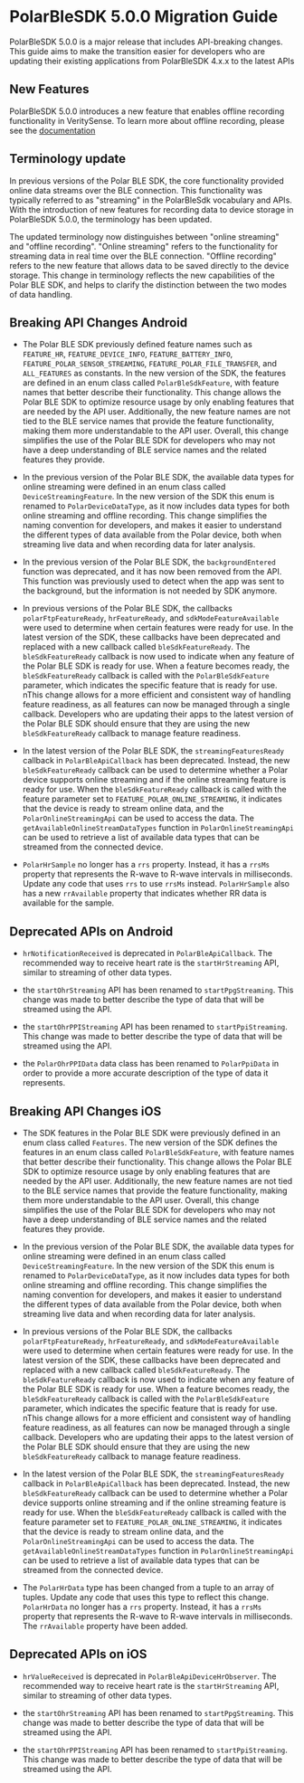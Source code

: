 # PolarBleSDK 5.0.0 Migration Guide

PolarBleSDK 5.0.0 is a major release that includes API-breaking changes. This guide aims to make the transition easier for developers who are updating their existing applications from PolarBleSDK 4.x.x to the latest APIs

## New Features
PolarBleSDK 5.0.0 introduces a new feature that enables offline recording functionality in VeritySense. To learn more about offline recording, please see the [documentation](OfflineRecordingExplained.md)  

## Terminology update
In previous versions of the Polar BLE SDK, the core functionality provided online data streams over the BLE connection. This functionality was typically referred to as "streaming" in the PolarBleSdk vocabulary and APIs. With the introduction of new features for recording data to device storage in PolarBleSDK 5.0.0, the terminology has been updated.

The updated terminology now distinguishes between "online streaming" and "offline recording". "Online streaming" refers to the functionality for streaming data in real time over the BLE connection. "Offline recording" refers to the new feature that allows data to be saved directly to the device storage. This change in terminology reflects the new capabilities of the Polar BLE SDK, and helps to clarify the distinction between the two modes of data handling.

## Breaking API Changes Android
- The Polar BLE SDK previously defined feature names such as `FEATURE_HR`, `FEATURE_DEVICE_INFO`, `FEATURE_BATTERY_INFO`, `FEATURE_POLAR_SENSOR_STREAMING`, `FEATURE_POLAR_FILE_TRANSFER`, and `ALL_FEATURES` as constants. In the new version of the SDK, the features are defined in an enum class called `PolarBleSdkFeature`, with feature names that better describe their functionality. This change allows the Polar BLE SDK to optimize resource usage by only enabling features that are needed by the API user. Additionally, the new feature names are not tied to the BLE service names that provide the feature functionality, making them more understandable to the API user. Overall, this change simplifies the use of the Polar BLE SDK for developers who may not have a deep understanding of BLE service names and the related features they provide.

- In the previous version of the Polar BLE SDK, the available data types for online streaming were defined in an enum class called `DeviceStreamingFeature`.  In the new version of the SDK this enum is renamed to `PolarDeviceDataType`, as it now includes data types for both online streaming and offline recording. This change simplifies the naming convention for developers, and makes it easier to understand the different types of data available from the Polar device, both when streaming live data and when recording data for later analysis.

- In the previous version of the Polar BLE SDK, the `backgroundEntered` function was deprecated, and it has now been removed from the API. This function was previously used to detect when the app was sent to the background, but the information is not needed by SDK anymore. 

- In previous versions of the Polar BLE SDK, the callbacks `polarFtpFeatureReady`, `hrFeatureReady`, and `sdkModeFeatureAvailable` were used to determine when certain features were ready for use. In the latest version of the SDK, these callbacks have been deprecated and replaced with a new callback called `bleSdkFeatureReady`. The `bleSdkFeatureReady` callback is now used to indicate when any feature of the Polar BLE SDK is ready for use. When a feature becomes ready, the `bleSdkFeatureReady` callback is called with the `PolarBleSdkFeature` parameter, which indicates the specific feature that is ready for use. nThis change allows for a more efficient and consistent way of handling feature readiness, as all features can now be managed through a single callback. Developers who are updating their apps to the latest version of the Polar BLE SDK should ensure that they are using the new `bleSdkFeatureReady` callback to manage feature readiness.

- In the latest version of the Polar BLE SDK, the `streamingFeaturesReady` callback in `PolarBleApiCallback` has been deprecated. Instead, the new `bleSdkFeatureReady` callback can be used to determine whether a Polar device supports online streaming and if the online streaming feature is ready for use. When the `bleSdkFeatureReady` callback is called with the feature parameter set to `FEATURE_POLAR_ONLINE_STREAMING`, it indicates that the device is ready to stream online data, and the `PolarOnlineStreamingApi` can be used to access the data. The `getAvailableOnlineStreamDataTypes` function in `PolarOnlineStreamingApi` can be used to retrieve a list of available data types that can be streamed from the connected device.

- `PolarHrSample` no longer has a `rrs` property. Instead, it has a `rrsMs` property that represents the R-wave to R-wave intervals in milliseconds. Update any code that uses `rrs` to use `rrsMs` instead. `PolarHrSample` also has a new `rrAvailable` property that indicates whether RR data is available for the sample.

## Deprecated APIs on Android

- `hrNotificationReceived` is deprecated in `PolarBleApiCallback`. The recommended way to receive heart rate is the `startHrStreaming` API, similar to streaming of other data types.

- the `startOhrStreaming` API has been renamed to `startPpgStreaming`. This change was made to better describe the type of data that will be streamed using the API.

- the `startOhrPPIStreaming` API has been renamed to `startPpiStreaming`. This change was made to better describe the type of data that will be streamed using the API.

- the `PolarOhrPPIData` data class has been renamed to `PolarPpiData` in order to provide a more accurate description of the type of data it represents.


## Breaking API Changes iOS
- The SDK features in the Polar BLE SDK were previously defined in an enum class called `Features`. The new version of the SDK defines the features in an enum class called `PolarBleSdkFeature`, with feature names that better describe their functionality. This change allows the Polar BLE SDK to optimize resource usage by only enabling features that are needed by the API user. Additionally, the new feature names are not tied to the BLE service names that provide the feature functionality, making them more understandable to the API user. Overall, this change simplifies the use of the Polar BLE SDK for developers who may not have a deep understanding of BLE service names and the related features they provide.

- In the previous version of the Polar BLE SDK, the available data types for online streaming were defined in an enum class called `DeviceStreamingFeature`. In the new version of the SDK this enum is renamed to `PolarDeviceDataType`, as it now includes data types for both online streaming and offline recording. This change simplifies the naming convention for developers, and makes it easier to understand the different types of data available from the Polar device, both when streaming live data and when recording data for later analysis.

- In previous versions of the Polar BLE SDK, the callbacks `polarFtpFeatureReady`, `hrFeatureReady`, and `sdkModeFeatureAvailable` were used to determine when certain features were ready for use. In the latest version of the SDK, these callbacks have been deprecated and replaced with a new callback called `bleSdkFeatureReady`. The `bleSdkFeatureReady` callback is now used to indicate when any feature of the Polar BLE SDK is ready for use. When a feature becomes ready, the `bleSdkFeatureReady` callback is called with the `PolarBleSdkFeature` parameter, which indicates the specific feature that is ready for use. nThis change allows for a more efficient and consistent way of handling feature readiness, as all features can now be managed through a single callback. Developers who are updating their apps to the latest version of the Polar BLE SDK should ensure that they are using the new `bleSdkFeatureReady` callback to manage feature readiness.

- In the latest version of the Polar BLE SDK, the `streamingFeaturesReady` callback in `PolarBleApiCallback` has been deprecated. Instead, the new `bleSdkFeatureReady` callback can be used to determine whether a Polar device supports online streaming and if the online streaming feature is ready for use. When the `bleSdkFeatureReady` callback is called with the feature parameter set to `FEATURE_POLAR_ONLINE_STREAMING`, it indicates that the device is ready to stream online data, and the `PolarOnlineStreamingApi` can be used to access the data. The `getAvailableOnlineStreamDataTypes` function in `PolarOnlineStreamingApi` can be used to retrieve a list of available data types that can be streamed from the connected device.

- The `PolarHrData` type has been changed from a tuple to an array of tuples. Update any code that uses this type to reflect this change. `PolarHrData` no longer has a `rrs` property. Instead, it has a `rrsMs` property that represents the R-wave to R-wave intervals in milliseconds. The `rrAvailable` property have been added. 

## Deprecated APIs on iOS

- `hrValueReceived` is deprecated in `PolarBleApiDeviceHrObserver`. The recommended way to receive heart rate is the `startHrStreaming` API, similar to streaming of other data types.

- the `startOhrStreaming` API has been renamed to `startPpgStreaming`. This change was made to better describe the type of data that will be streamed using the API.

- the `startOhrPPIStreaming` API has been renamed to `startPpiStreaming`. This change was made to better describe the type of data that will be streamed using the API.
